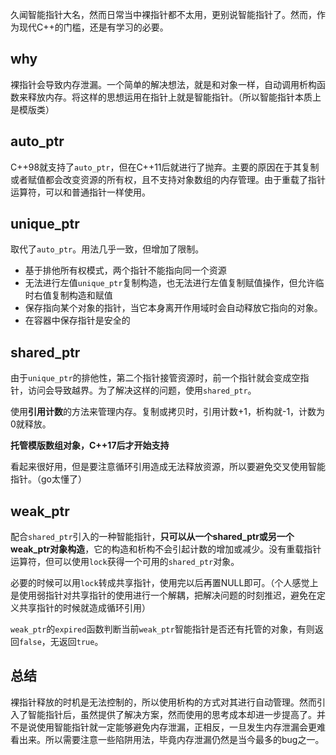 久闻智能指针大名，然而日常当中裸指针都不太用，更别说智能指针了。然而，作为现代C++的门槛，还是有学习的必要。

## why

裸指针会导致内存泄漏。一个简单的解决想法，就是和对象一样，自动调用析构函数来释放内存。将这样的思想运用在指针上就是智能指针。（所以智能指针本质上是模版类）

## auto_ptr

C++98就支持了`auto_ptr`，但在C++11后就进行了抛弃。主要的原因在于其复制或者赋值都会改变资源的所有权，且不支持对象数组的内存管理。由于重载了指针运算符，可以和普通指针一样使用。

## unique_ptr

取代了`auto_ptr`。用法几乎一致，但增加了限制。
- 基于排他所有权模式，两个指针不能指向同一个资源
- 无法进行左值`unique_ptr`复制构造，也无法进行左值复制赋值操作，但允许临时右值复制构造和赋值
- 保存指向某个对象的指针，当它本身离开作用域时会自动释放它指向的对象。
- 在容器中保存指针是安全的

## shared_ptr

由于`unique_ptr`的排他性，第二个指针接管资源时，前一个指针就会变成空指针，访问会导致越界。为了解决这样的问题，使用`shared_ptr`。

使用**引用计数**的方法来管理内存。复制或拷贝时，引用计数+1，析构就-1，计数为0就释放。

**托管模版数组对象，C++17后才开始支持**

看起来很好用，但是要注意循环引用造成无法释放资源，所以要避免交叉使用智能指针。（go太懂了）

## weak_ptr

配合`shared_ptr`引入的一种智能指针，**只可以从一个shared_ptr或另一个weak_ptr对象构造**，它的构造和析构不会引起计数的增加或减少。没有重载指针运算符，但可以使用`lock`获得一个可用的`shared_ptr`对象。

必要的时候可以用`lock`转成共享指针，使用完以后再置NULL即可。（个人感觉上是使用弱指针对共享指针的使用进行一个解耦，把解决问题的时刻推迟，避免在定义共享指针的时候就造成循环引用）

`weak_ptr`的`expired`函数判断当前`weak_ptr`智能指针是否还有托管的对象，有则返回`false`，无返回`true`。

## 总结

裸指针释放的时机是无法控制的，所以使用析构的方式对其进行自动管理。然而引入了智能指针后，虽然提供了解决方案，然而使用的思考成本却进一步提高了。并不是说使用智能指针就一定能够避免内存泄漏，正相反，一旦发生内存泄漏会更难看出来。所以需要注意一些陷阱用法，毕竟内存泄漏仍然是当今最多的bug之一。